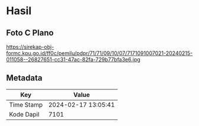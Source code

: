 # Hasil

## Foto C Plano

https://sirekap-obj-formc.kpu.go.id/ff0c/pemilu/pdpr/71/71/09/10/07/7171091007021-20240215-011058--26827651-cc31-47ac-82fa-729b77bfa3e6.jpg


## Metadata

| Key        | Value               |
| ---------- | ------------------- |
| Time Stamp | 2024-02-17 13:05:41 |
| Kode Dapil | 7101                |



